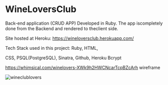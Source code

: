 # WineLoversClub

Back-end application (CRUD APP)
Developed in Ruby. 
The app iscompletely done from the Backend and rendered to theclient side.

Site hosted at Heroku: https://wineloversclub.herokuapp.com/

Tech Stack used in this project:
Ruby,
HTML,

CSS,
PSQL(PostgreSQL),
Sinatra,
Github,
Heroku
Bcrypt

https://whimsical.com/winelovers-XWk9h2HWCNcarTcpBZcArh wireframe

![wineclublovers](https://user-images.githubusercontent.com/88309853/139786030-2a4da317-73a8-43ac-89ad-a8faad086869.gif)
